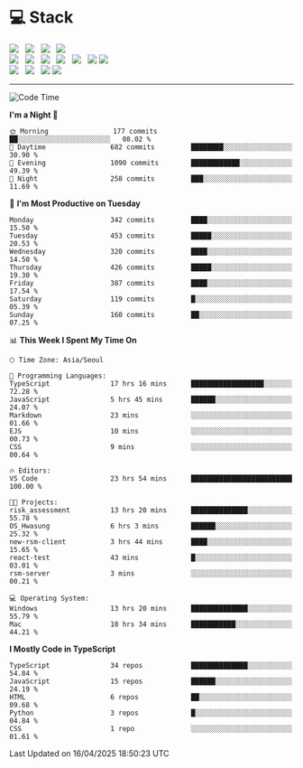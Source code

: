 <h1>💻 Stack</h1>
<div>
 <!-- badge : https://shields.io/ -->
 <!-- icon : https://simpleicons.org/?q=Get -->
 <img src="https://img.shields.io/badge/HTML5-e74c3c?style=flat-square&logo=HTML5&logoColor=white"/> &nbsp 
 <img src="https://img.shields.io/badge/CSS3-0A84FF?style=flat-square&logo=CSS3&logoColor=white"/> &nbsp 
 <img src="https://img.shields.io/badge/JavaScript-FFCD11?style=flat-square&logo=JavaScript&logoColor=white"/> &nbsp 
 <img src="https://img.shields.io/badge/TypeScript-3075C0?style=flat-square&logo=TypeScript&logoColor=white"/>
 <br/>
 <img src="https://img.shields.io/badge/Next-000000?style=flat-square&logo=nextdotjs&logoColor=white"/> &nbsp 
 <img src="https://img.shields.io/badge/React-00BCF6?style=flat-square&logo=React&logoColor=white"/> &nbsp 
 <img src="https://img.shields.io/badge/Redux-764ABC?style=flat-square&logo=Redux&logoColor=white"/> &nbsp
 <img src="https://img.shields.io/badge/Recoil-3578E5?style=flat-square&logo=recoil&logoColor=white"/> &nbsp
 <img src="https://img.shields.io/badge/React-Query-FF4154?style=flat-square&logo=reactquery&logoColor=white"/> &nbsp 
 <img src="https://img.shields.io/badge/styled%2Dcomponents-DB7093?style=flat-square&logo=styled%2Dcomponents&logoColor=white"/>
 <img src="https://img.shields.io/badge/CSS Modules-000000?style=flat-square&logo=CSS Modules&logoColor=white"/> &nbsp 
 <br/>
 <img src="https://img.shields.io/badge/Node-339933?style=flat-square&logo=Node.js&logoColor=white"/> &nbsp 
 <img src="https://img.shields.io/badge/Express-000000?style=flat-square&logo=Express&logoColor=white"/> &nbsp 
 <img src="https://img.shields.io/badge/MongoDB-47A248?style=flat-square&logo=MongoDB&logoColor=white"/>
 <img src="https://img.shields.io/badge/MariaDB-003545?style=flat-square&logo=mariadb&logoColor=white"/>
</div>

<hr>

<!--START_SECTION:waka-->
![Code Time](http://img.shields.io/badge/Code%20Time-2%2C331%20hrs%206%20mins-blue)

**I'm a Night 🦉** 

```text
🌞 Morning                177 commits         ██░░░░░░░░░░░░░░░░░░░░░░░   08.02 % 
🌆 Daytime                682 commits         ████████░░░░░░░░░░░░░░░░░   30.90 % 
🌃 Evening                1090 commits        ████████████░░░░░░░░░░░░░   49.39 % 
🌙 Night                  258 commits         ███░░░░░░░░░░░░░░░░░░░░░░   11.69 % 
```
📅 **I'm Most Productive on Tuesday** 

```text
Monday                   342 commits         ████░░░░░░░░░░░░░░░░░░░░░   15.50 % 
Tuesday                  453 commits         █████░░░░░░░░░░░░░░░░░░░░   20.53 % 
Wednesday                320 commits         ████░░░░░░░░░░░░░░░░░░░░░   14.50 % 
Thursday                 426 commits         █████░░░░░░░░░░░░░░░░░░░░   19.30 % 
Friday                   387 commits         ████░░░░░░░░░░░░░░░░░░░░░   17.54 % 
Saturday                 119 commits         █░░░░░░░░░░░░░░░░░░░░░░░░   05.39 % 
Sunday                   160 commits         ██░░░░░░░░░░░░░░░░░░░░░░░   07.25 % 
```


📊 **This Week I Spent My Time On** 

```text
🕑︎ Time Zone: Asia/Seoul

💬 Programming Languages: 
TypeScript               17 hrs 16 mins      ██████████████████░░░░░░░   72.28 % 
JavaScript               5 hrs 45 mins       ██████░░░░░░░░░░░░░░░░░░░   24.07 % 
Markdown                 23 mins             ░░░░░░░░░░░░░░░░░░░░░░░░░   01.66 % 
EJS                      10 mins             ░░░░░░░░░░░░░░░░░░░░░░░░░   00.73 % 
CSS                      9 mins              ░░░░░░░░░░░░░░░░░░░░░░░░░   00.64 % 

🔥 Editors: 
VS Code                  23 hrs 54 mins      █████████████████████████   100.00 % 

🐱‍💻 Projects: 
risk_assessment          13 hrs 20 mins      ██████████████░░░░░░░░░░░   55.78 % 
OS_Hwasung               6 hrs 3 mins        ██████░░░░░░░░░░░░░░░░░░░   25.32 % 
new-rsm-client           3 hrs 44 mins       ████░░░░░░░░░░░░░░░░░░░░░   15.65 % 
react-test               43 mins             █░░░░░░░░░░░░░░░░░░░░░░░░   03.01 % 
rsm-server               3 mins              ░░░░░░░░░░░░░░░░░░░░░░░░░   00.21 % 

💻 Operating System: 
Windows                  13 hrs 20 mins      ██████████████░░░░░░░░░░░   55.79 % 
Mac                      10 hrs 34 mins      ███████████░░░░░░░░░░░░░░   44.21 % 
```

**I Mostly Code in TypeScript** 

```text
TypeScript               34 repos            ██████████████░░░░░░░░░░░   54.84 % 
JavaScript               15 repos            ██████░░░░░░░░░░░░░░░░░░░   24.19 % 
HTML                     6 repos             ██░░░░░░░░░░░░░░░░░░░░░░░   09.68 % 
Python                   3 repos             █░░░░░░░░░░░░░░░░░░░░░░░░   04.84 % 
CSS                      1 repo              ░░░░░░░░░░░░░░░░░░░░░░░░░   01.61 % 
```




 Last Updated on 16/04/2025 18:50:23 UTC
<!--END_SECTION:waka-->
